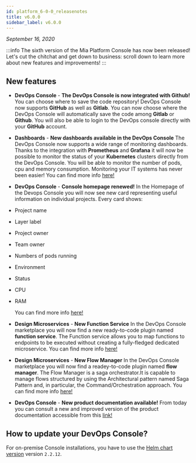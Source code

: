 ```yaml
---
id: platform_6-0-0_releasenotes
title: v6.0.0
sidebar_label: v6.0.0
---
```


_September 16, 2020_

:::info
The sixth version of the Mia Platform Console has now been released!  Let's cut the chitchat and get down to business: scroll down to learn more about new features and improvements!
:::

## New features

* **DevOps Console** - **The DevOps Console is now integrated with Github!**
You can choose where to save the code repository! DevOps Console now supports **GitHub** as well as **Gitlab**. You can now choose where the DevOps Console will automatically save the code among **Gitlab** or **Github**. You will also be able to login to the DevOps console directly with your **GitHub** account.

* **Dashboards** - **New dashboards available in the DevOps Console**
The DevOps Console now supports a wide range of monitoring dashboards. Thanks to the integration with **Prometheus** and **Grafana** it will now be possible to monitor the status of your **Kubernetes** clusters directly from the DevOps Console. You will be able to monitor the number of pods, cpu and memory consumption. Monitoring your IT systems has never been easier! You can find more info [here!](https://docs.mia-platform.eu/docs/business_suite/data-visualization#dashboard-configution)

* **DevOps Console** - **Console homepage renewed!**
In the Homepage of the Devops Console you will now see new card representing useful information on individual projects. Every card shows:
* Project name
* Layer label
* Project owner
* Team owner
* Numbers of pods running
* Environment
* Status
* CPU
* RAM

  You can find more info [here!](https://docs.mia-platform.eu/docs/development_suite/set-up-infrastructure/create-project)

* **Design Microservices** - **New Function Service**
In the DevOps Console marketplace you will now find a new ready-to-code plugin named **function service**. The Function service allows you to map functions to endpoints to be executed without creating a fully-fledged dedicated microservice. You can find more info [here!](https://docs.mia-platform.eu/docs/runtime_suite/function-service/configuration)

* **Design Microservices** - **New Flow Manager**
In the DevOps Console marketplace you will now find a readey-to-code plugin named **flow manager**. The Flow Manager is a saga orchestrator.It is capable to manage flows structured by using the Architectural pattern named Saga Pattern and, in particular, the Command/Orchestration approach. You can find more info [here!](https://docs.mia-platform.eu/docs/runtime_suite/flow-manager/index)

* **DevOps Console** - **New product documentation available!**
From today you can consult a new and improved version of the product documentation accessible from this [link!](https://docs.mia-platform.eu/)

## How to update your DevOps Console?

For on-premise Console installations, you have to use the [Helm chart version](https://git.tools.mia-platform.eu/platform/devops/console-helm-chart) version `2.2.12`.
